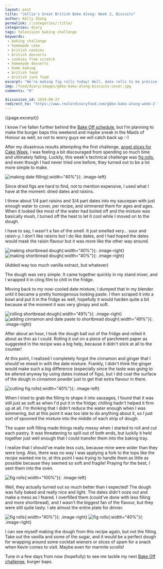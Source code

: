 ```yaml
---
layout: post
title: "Jellie's Great British Bake Along: Week 2, Biscuits"
author: Kelly Zhang
permalink: /:categories/:title/
categories: diary
tags: television baking challenge
keywords:
 - baking challenge
 - homemade cake
 - british cookies
 - british desserts
 - cookies from scratch
 - homemade desserts
 - home baking
 - british food
 - british junk food
excerpt: "We're making fig rolls today! Well, date rolls to be precise because I don't have figs. This is Week 2 of my bake-along with The Great British Bake Off. I've never eaten a fig roll before, although I did use to buy the occasional fig bar from my high school vending machine. I imagine they have to taste kind of similar."
img: /food/diary/images/gbbo-bake-along-biscuits-cover.jpg
comments: "0"

discussion_id: 2019-09-27
redirect_to: "https://www.realordinaryfood.com/gbbo-bake-along-week-2-fig-rolls/"
---
```


{{page.excerpt}}

I know I've fallen further behind the [Bake Off schedule](/food/diary/jellies-great-british-bake-along-2019), but I'm planning to make the burger baps this weekend and maybe sneak in the Maids of Honour as well, so not to worry guys we will catch back up :-)

After my disastrous results attempting the first challenge, [angel slices for Cake Week](/food/diary/gbbo-bake-along-cake), I was feeling a bit discouraged from spending so much time and ultimately failing. Luckily, this week's technical challenge was [fig rolls](https://thegreatbritishbakeoff.co.uk/recipes/all/paul-hollywoods-fig-rolls/), and even though I had never tried one before, they turned out to be a lot more simple to make.

![making date filling](/food/diary/images/gbbo-bake-along-biscuits-1.jpg){:width="40%"}{: .image-left}

Since dried figs are hard to find, not to mention expensive, I used what I have at the moment: dried dates and raisins.

I threw about 1/4 part raisins and 3/4 part dates into my saucepan with just enough water to cover, per recipe, and simmered them for ages and ages. When it looked like most of the water had boiled off and the mixture was basically mush, I turned off the heat to let it cool while I moved on to the dough.

I have to say, I wasn't a fan of the smell. It just smelled very... sour and raisin-y. I don't like raisins but I do like dates, and I had hoped the dates would mask the raisin flavour but it was more like the other way around.

![making shortbread dough](/food/diary/images/gbbo-bake-along-biscuits-3.jpg){:width="40%"}{: .image-right} ![making shortbread dough](/food/diary/images/gbbo-bake-along-biscuits-2.jpg){:width="40%"}{: .image-right}

(Added way too much vanilla extract, but whatever)

The dough was very simple. It came together quickly in my stand mixer, and I wrapped it in cling film to chill in the fridge.

Moving back to my now-cooled date mixture, I dumped that in my blender until it became a pretty homogenous looking paste. I then scraped it into a bowl and put it in the fridge as well, hopefully it would harden quite a bit because at the moment it was very gloopy and soft.

![rolling shortbread dough](/food/diary/images/gbbo-bake-along-biscuits-4.jpg){:width="49%"}{: .image-right} ![adding cinnamon and date paste to shortbread dough](/food/diary/images/gbbo-bake-along-biscuits-5.jpg){:width="49%"}{: .image-right}

After about an hour, I took the dough ball out of the fridge and rolled it about as thin as I could. Rolling it out on a piece of parchment paper as suggested in the recipe was a big help, because it didn't stick at all to the counter!

At this point, I realized I completely forgot the cinnamon and ginger that I should've mixed in with the date mixture. Frankly, I didn't think the ginger would make such a big difference (especially since the taste was going to be altered anyway by using dates instead of figs), but I did coat the surface of the dough in cinnamon powder just to get that extra flavour in there.

![cutting fig rolls](/food/diary/images/gbbo-bake-along-biscuits-6.jpg){:width="40%"}{: .image-left}

When I tried to grab the filling to shape it into sausages, I found that it was still just as soft as when I'd put it in the fridge; chilling hadn't helped it firm up at all. I'm thinking that I didn't reduce the water enough when I was simmering, but at this point it was too late to do anything about it, so I just sort of spooned the mixture into the middle of each strip of dough.

The super soft filling made things really messy when I started to roll and cut each pastry. It was threatening to spill out of both ends, but luckily it held together just well enough that I could transfer them into the baking tray.

I realize that I should've made less cuts, because mine were wider than they were long. Also, there was no way I was applying a fork to the tops like the recipe wanted me to; at this point I was trying to handle them as little as possible because they seemed so soft and fragile! Praying for the best, I sent them into the oven.

![fig rolls](/food/diary/images/gbbo-bake-along-biscuits-9.jpg){:width="100%"}{: .image-left}

Well, they actually turned out so much better than I expected! The dough was fully baked and really nice and light. The dates didn't ooze out and make a mess as I feared. I overfilled them (could've done with less filling and more shortbread), and I wasn't the biggest fan of the flavour, but they were still quite tasty. I ate almost the entire plate for dinner.

![fig rolls](/food/diary/images/gbbo-bake-along-biscuits-7.jpg){:width="40%"}{: .image-right} ![fig rolls](/food/diary/images/gbbo-bake-along-biscuits-8.jpg){:width="40%"}{: .image-right}

I can see myself making the dough from this recipe again, but not the filling. Take out the vanilla and some of the sugar, and it would be a perfect dough for wrapping around some cocktail wieners or slices of spam for a snack when Kevin comes to visit. Maybe even for marmite scrolls!

Tune in a few days from now (hopefully) to see me tackle my next [Bake Off challenge](/food/diary/jellies-great-british-bake-along-2019/#episode-3-bread), burger baps.
